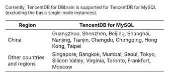 Currently, TencentDB for DBbrain is supported for TencentDB for MySQL (excluding the basic single-node instances).


| Region | TencentDB for MySQL |
| ---------------- | ------------------------------- |
| China | Guangzhou, Shenzhen, Beijing, Shanghai, Nanjing, Tianjin, Chengdu, Chongqing, Hong Kong, Taipei |
| Other countries and regions | Singapore, Bangkok, Mumbai, Seoul, Tokyo, Silicon Valley, Virginia, Toronto, Frankfurt, Moscow |
